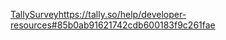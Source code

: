 [TallySurvey](https://tally.so/help/developer-resources#85b0ab91621742cdb600183f9c261fae)https://tally.so/help/developer-resources#85b0ab91621742cdb600183f9c261fae
